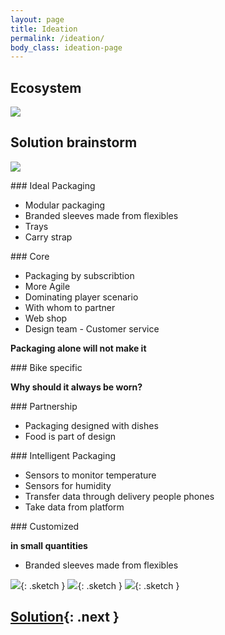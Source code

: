 ```yaml
---
layout: page
title: Ideation
permalink: /ideation/
body_class: ideation-page
---
```


## Ecosystem

![](/idbm-packaging/assets/pictures/ideation-ecosystem.jpg)

## Solution brainstorm

![](/idbm-packaging/assets/pictures/solution-brainstorm.jpg)

<div class="solution solution--ideal" markdown="1">
### Ideal Packaging

* Modular packaging
* Branded sleeves made from flexibles
* Trays
* Carry strap
</div>

<div class="solution solution--core" markdown="1">
### Core

* Packaging by subscribtion 
* More Agile
* Dominating player scenario
* With whom to partner
* Web shop
* Design team - Customer service

**Packaging alone will not make it**
</div>

<div class="solution solution--bike" markdown="1">
### Bike specific

**Why should it always be worn?**
</div>

<div class="solution solution--partnership" markdown="1">
### Partnership

* Packaging designed with dishes
* Food is part of design

</div>

<div class="solution solution--intelligent" markdown="1">
### Intelligent Packaging

* Sensors to monitor temperature
* Sensors for humidity
* Transfer data through delivery people phones
* Take data from platform
</div>

<div class="solution solution--customized" markdown="1">
### Customized

**in small quantities**

* Branded sleeves made from flexibles
</div>


![](/idbm-packaging/assets/pictures/sketch1.jpg){: .sketch }
![](/idbm-packaging/assets/pictures/sketch2.jpg){: .sketch }
![](/idbm-packaging/assets/pictures/sketch3.jpg){: .sketch }

## [Solution](/idbm-packaging/solution/){: .next }
